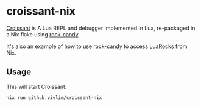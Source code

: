 # croissant-nix

[Croissant](https://github.com/giann/croissant) is A Lua REPL and debugger implemented in Lua, re-packaged in a Nix flake using [rock-candy](https://github.com/vivlim/rock-candy)

It's also an example of how to use [rock-candy](https://github.com/vivlim/rock-candy) to access [LuaRocks](https://luarocks.org/) from Nix.

## Usage
This will start Croissant:
```
nix run github:vivlim/croissant-nix
```
